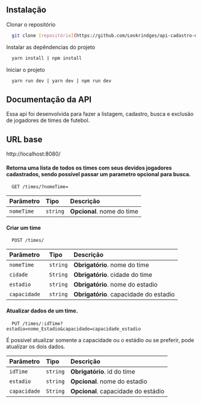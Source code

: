## Instalação

Clonar o repositório

```bash
  git clone [repositório](https://github.com/Leokrindges/api-cadastro-de-jogadores/)
```

Instalar as depêndencias do projeto

```bash
  yarn install | npm install
```

Iniciar o projeto

```bash
  yarn run dev | yarn dev | npm run dev
```

## Documentação da API

Essa api foi desenvolvida para fazer a listagem, cadastro, busca e exclusão de jogadores de times de futebol.

## URL base
http://localhost:8080/

#### Retorna uma lista de todos os times com seus devidos jogadores cadastrados, sendo possivel passar um parametro opcional para busca.

```http
  GET /times/?nomeTime=
```

| Parâmetro   | Tipo               | Descrição                                   |
| :---------- | :----------------- | :------------------------------------------ |
| `nomeTime`        | `string`           | **Opcional**. nome do time |


#### Criar um time

```http
  POST /times/
```

| Parâmetro   | Tipo               | Descrição                                   |
| :---------- | :----------------- | :------------------------------------------ |
| `nomeTime`        | `string`           | **Obrigatório**. nome do time |
| `cidade`       | `String`           | **Obrigatório**. cidade do time |
| `estadio `      | `string`           | **Obrigatório**. nome do estadio |
| `capacidade `      | `string`           | **Obrigatório**. capacidade do estadio |


#### Atualizar dados de um time.

```http
  PUT /times/:idTime?estadio=nome_Estadio&capacidade=capacidade_estadio
```
<p>É possivel atualizar somente a capacidade ou o estádio ou se preferir, pode atualizar os dois dados.</p>

| Parâmetro   | Tipo               | Descrição                                   |
| :---------- | :----------------- | :------------------------------------------ |
| `idTime`        | `string`           | **Obrigatório**. id do time |
| `estadio `      | `string`           | **Opcional**. nome do estadio |
| `capacidade`       | `String`           | **Opcional**. capacidade do estádio |
